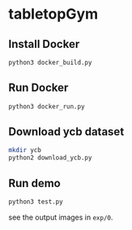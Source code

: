 # tabletopGym

## Install Docker

```bash
python3 docker_build.py
```

## Run Docker

```bash
python3 docker_run.py
```

## Download ycb dataset

```bash
mkdir ycb
python2 download_ycb.py
```

## Run demo

```bash
python3 test.py
```

see the output images in ``exp/0``. 